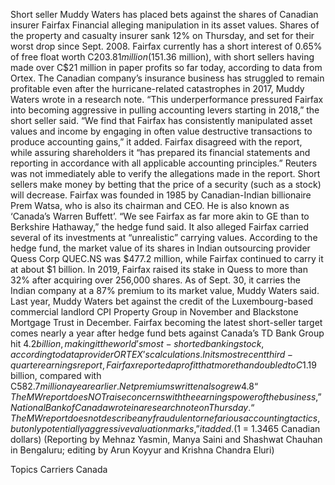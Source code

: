 Short seller Muddy Waters has placed bets against the shares of Canadian insurer Fairfax Financial alleging manipulation in its asset values. 
Shares of the property and casualty insurer sank 12% on Thursday, and set for their worst drop since Sept. 2008.
Fairfax currently has a short interest of 0.65% of free float worth C$203.81 million ($151.36 million), with short sellers having made over C$21 million in paper profits so far today, according to data from Ortex.
The Canadian company’s insurance business has struggled to remain profitable even after the hurricane-related catastrophes in 2017, Muddy Waters wrote in a research note.
“This underperformance pressured Fairfax into becoming aggressive in pulling accounting levers starting in 2018,” the short seller said.
“We find that Fairfax has consistently manipulated asset values and income by engaging in often value destructive transactions to produce accounting gains,” it added.
Fairfax disagreed with the report, while assuring shareholders it “has prepared its financial statements and reporting in accordance with all applicable accounting principles.”
Reuters was not immediately able to verify the allegations made in the report. Short sellers make money by betting that the price of a security (such as a stock) will decrease.
Fairfax was founded in 1985 by Canadian-Indian billionaire Prem Watsa, who is also its chairman and CEO. He is also known as ‘Canada’s Warren Buffett’.
“We see Fairfax as far more akin to GE than to Berkshire Hathaway,” the hedge fund said.
It also alleged Fairfax carried several of its investments at “unrealistic” carrying values. According to the hedge fund, the market value of its shares in Indian outsourcing provider Quess Corp QUEC.NS was $477.2 million, while Fairfax continued to carry it at about $1 billion.
In 2019, Fairfax raised its stake in Quess to more than 32% after acquiring over 256,000 shares. As of Sept. 30, it carries the Indian company at a 87% premium to its market value, Muddy Waters said.
Last year, Muddy Waters bet against the credit of the Luxembourg-based commercial landlord CPI Property Group in November and Blackstone Mortgage Trust in December.
Fairfax becoming the latest short-seller target comes nearly a year after hedge fund bets against Canada’s TD Bank Group hit $4.2 billion, making it the world’s most-shorted banking stock, according to data provider ORTEX’s calculations.
In its most recent third-quarter earnings report, Fairfax reported a profit that more than doubled to C$1.19 billion, compared with C$582.7 million a year earlier.
Net premiums written also grew 4.8%, while gross premiums written also rose 5% in the quarter.
“The MW report does NOT raise concerns with the earnings power of the business,” National Bank of Canada wrote in a research note on Thursday.
“The MW report does not describe any fraudulent or nefarious accounting tactics, but only potentially aggressive valuation marks,” it added.
($1 = 1.3465 Canadian dollars)
(Reporting by Mehnaz Yasmin, Manya Saini and Shashwat Chauhan in Bengaluru; editing by Arun Koyyur and Krishna Chandra Eluri)

Topics
Carriers
Canada
